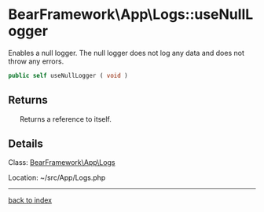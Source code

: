 # BearFramework\App\Logs::useNullLogger

Enables a null logger. The null logger does not log any data and does not throw any errors.

```php
public self useNullLogger ( void )
```

## Returns

&nbsp;&nbsp;&nbsp;&nbsp;&nbsp;&nbsp;Returns a reference to itself.

## Details

Class: [BearFramework\App\Logs](bearframework.app.logs.class.md)

Location: ~/src/App/Logs.php

---

[back to index](index.md)


